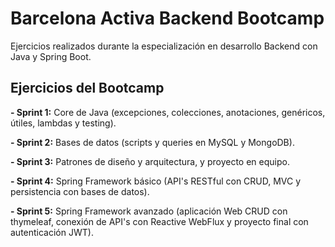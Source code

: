 # Barcelona Activa Backend Bootcamp
Ejercicios realizados durante la especialización en desarrollo Backend con Java y Spring Boot.

## Ejercicios del Bootcamp

**- Sprint 1:** Core de Java (excepciones, colecciones, anotaciones, genéricos, útiles, lambdas y testing).

**- Sprint 2:** Bases de datos (scripts y queries en MySQL y MongoDB).

**- Sprint 3:** Patrones de diseño y arquitectura, y proyecto en equipo.

**- Sprint 4:** Spring Framework básico (API's RESTful con CRUD, MVC y persistencia con bases de datos).

**- Sprint 5:** Spring Framework avanzado (aplicación Web CRUD con thymeleaf, conexión de API's con Reactive WebFlux y proyecto final con autenticación JWT).
